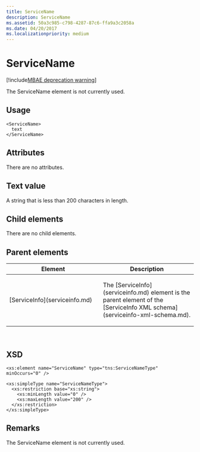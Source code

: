 ```yaml
---
title: ServiceName
description: ServiceName
ms.assetid: 50a3c985-c798-4287-87c6-ffa9a3c2058a
ms.date: 04/20/2017
ms.localizationpriority: medium
---
```


# ServiceName

[!include[MBAE deprecation warning](mbae-deprecation-warning.md)]

The ServiceName element is not currently used.

## <span id="Usage"></span><span id="usage"></span><span id="USAGE"></span>Usage


``` syntax
<ServiceName>
  text
</ServiceName>
```

## <span id="Attributes"></span><span id="attributes"></span><span id="ATTRIBUTES"></span>Attributes


There are no attributes.

## <span id="Text_value"></span><span id="text_value"></span><span id="TEXT_VALUE"></span>Text value


A string that is less than 200 characters in length.

## <span id="Child_elements"></span><span id="child_elements"></span><span id="CHILD_ELEMENTS"></span>Child elements


There are no child elements.

## <span id="Parent_elements"></span><span id="parent_elements"></span><span id="PARENT_ELEMENTS"></span>Parent elements


<table>
<colgroup>
<col width="50%" />
<col width="50%" />
</colgroup>
<thead>
<tr class="header">
<th>Element</th>
<th>Description</th>
</tr>
</thead>
<tbody>
<tr class="odd">
<td><p>[ServiceInfo](serviceinfo.md)</p></td>
<td><p>The [ServiceInfo](serviceinfo.md) element is the parent element of the [ServiceInfo XML schema](serviceinfo-xml-schema.md).</p></td>
</tr>
</tbody>
</table>

 

## <span id="XSD"></span><span id="xsd"></span>XSD


``` syntax
<xs:element name="ServiceName" type="tns:ServiceNameType" minOccurs="0" />

<xs:simpleType name="ServiceNameType">
  <xs:restriction base="xs:string">
    <xs:minLength value="0" />
    <xs:maxLength value="200" />
  </xs:restriction>
</xs:simpleType>
```

## <span id="Remarks"></span><span id="remarks"></span><span id="REMARKS"></span>Remarks


The ServiceName element is not currently used.

 

 






